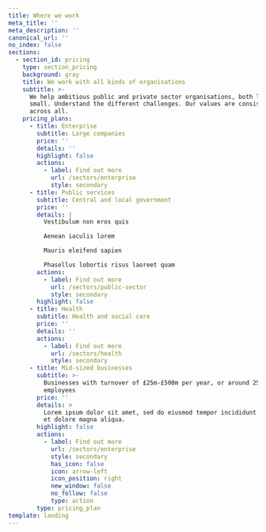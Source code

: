```yaml
---
title: Where we work
meta_title: ''
meta_description: ''
canonical_url: ''
no_index: false
sections:
  - section_id: pricing
    type: section_pricing
    background: gray
    title: We work with all kinds of organisations
    subtitle: >-
      We help ambitious public and private sector organisations, both large and
      small. Understand the different challenges. Our values are consistent
      across all.
    pricing_plans:
      - title: Enterprise
        subtitle: Large companies
        price: ''
        details: ''
        highlight: false
        actions:
          - label: Find out more
            url: /sectors/enterprise
            style: secondary
      - title: Public services
        subtitle: Central and local government
        price: ''
        details: |
          Vestibulum non eros quis

          Aenean iaculis lorem

          Mauris eleifend sapien

          Phasellus lobortis risus laoreet quam
        actions:
          - label: Find out more
            url: /sectors/public-sector
            style: secondary
        highlight: false
      - title: Health
        subtitle: Health and social care
        price: ''
        details: ''
        actions:
          - label: Find out more
            url: /sectors/health
            style: secondary
      - title: Mid-sized businesses
        subtitle: >-
          Businesses with turnover of £25m-£500m per year, or around 250
          employees
        price: ''
        details: >
          Lorem ipsum dolor sit amet, sed do eiusmod tempor incididunt ut labore
          et dolore magna aliqua.
        highlight: false
        actions:
          - label: Find out more
            url: /sectors/enterprise
            style: secondary
            has_icon: false
            icon: arrow-left
            icon_position: right
            new_window: false
            no_follow: false
            type: action
        type: pricing_plan
template: landing
---
```

